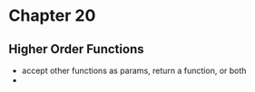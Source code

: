 # Chapter 20

## Higher Order Functions
- accept other functions as params, return a function, or both
- 
